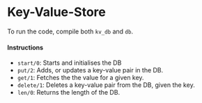 # Key-Value-Store

To run the code, compile both `kv_db` and `db`.


#### Instructions
- `start/0`: Starts and initialises the DB
- `put/2`: Adds, or updates a key-value pair in the DB.
- `get/1`: Fetches the the value for a given key.
- `delete/1`: Deletes a key-value pair from the DB, given the key.
- `len/0`: Returns the length of the DB.